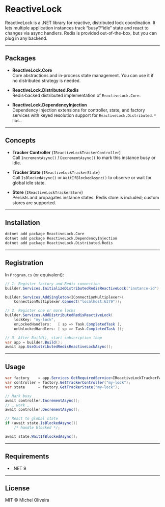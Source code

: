 # ReactiveLock

ReactiveLock is a .NET library for reactive, distributed lock coordination. It lets multiple application instances track “busy”/“idle” state and react to changes via async handlers. Redis is provided out-of-the-box, but you can plug in any backend.

---

## Packages

- **ReactiveLock.Core**\
  Core abstractions and in‑process state management. You can use it if no distributed strategy is needed.

- **ReactiveLock.Distributed.Redis**\
  Redis‑backed distributed implementation of `ReactiveLock.Core`.

- **ReactiveLock.DependencyInjection**\
  Dependency Injection extensions for controller, state, and factory services with keyed resolution support for `ReactiveLock.Distributed.*` libs..

---

## Concepts

- **Tracker Controller** (`IReactiveLockTrackerController`)\
  Call `IncrementAsync()` / `DecrementAsync()` to mark this instance busy or idle.

- **Tracker State** (`IReactiveLockTrackerState`)\
  Call `IsBlockedAsync()` or `WaitIfBlockedAsync()` to observe or wait for global idle state.

- **Store** (`IReactiveLockTrackerStore`)\
  Persists and propagates instance states. Redis store is included; custom stores are supported.

---

## Installation

```bash
dotnet add package ReactiveLock.Core
dotnet add package ReactiveLock.DependencyInjection
dotnet add package ReactiveLock.Distributed.Redis
```

---

## Registration

In `Program.cs` (or equivalent):

```csharp
// 1. Register factory and Redis connection
builder.Services.InitializeDistributedRedisReactiveLock("instance-id");

builder.Services.AddSingleton<IConnectionMultiplexer>(
    ConnectionMultiplexer.Connect("localhost:6379"));

// 2. Register one or more locks
builder.Services.AddDistributedRedisReactiveLock(
    lockKey: "my-lock",
    onLockedHandlers:   [ sp => Task.CompletedTask ],
    onUnlockedHandlers: [ sp => Task.CompletedTask ]);

// 3. After Build(), start subscription loop
var app = builder.Build();
await app.UseDistributedRedisReactiveLockAsync();
```

---

## Usage

```csharp
var factory    = app.Services.GetRequiredService<IReactiveLockTrackerFactory>();
var controller = factory.GetTrackerController("my-lock");
var state      = factory.GetTrackerState("my-lock");

// Mark busy
await controller.IncrementAsync();
// … work …
await controller.DecrementAsync();

// React to global state
if (await state.IsBlockedAsync())
    /* handle blocked */;

await state.WaitIfBlockedAsync();
```

---

## Requirements

- .NET 9

---

## License

MIT © Michel Oliveira

